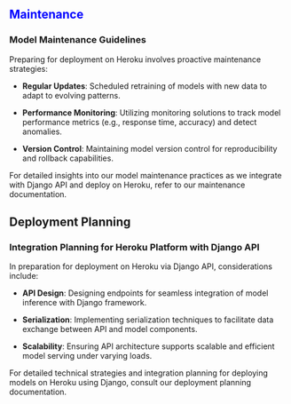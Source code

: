 
## <span style="color: blue">Maintenance</span>
### Model Maintenance Guidelines

Preparing for deployment on Heroku involves proactive maintenance strategies:

- **Regular Updates**: Scheduled retraining of models with new data to adapt to evolving patterns.

- **Performance Monitoring**: Utilizing monitoring solutions to track model performance metrics (e.g., response time, accuracy) and detect anomalies.

- **Version Control**: Maintaining model version control for reproducibility and rollback capabilities.

For detailed insights into our model maintenance practices as we integrate with Django API and deploy on Heroku, refer to our maintenance documentation.

## Deployment Planning

### Integration Planning for Heroku Platform with Django API

In preparation for deployment on Heroku via Django API, considerations include:

- **API Design**: Designing endpoints for seamless integration of model inference with Django framework.

- **Serialization**: Implementing serialization techniques to facilitate data exchange between API and model components.

- **Scalability**: Ensuring API architecture supports scalable and efficient model serving under varying loads.

For detailed technical strategies and integration planning for deploying models on Heroku using Django, consult our deployment planning documentation.